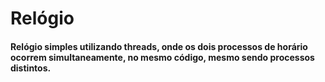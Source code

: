 # Relógio
#### Relógio simples utilizando threads, onde os dois processos de horário ocorrem simultaneamente, no mesmo código, mesmo sendo processos distintos.

